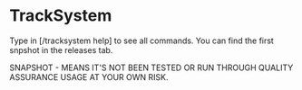 # TrackSystem

Type in [/tracksystem help] to see all commands.
You can find the first snpshot in the releases tab.

SNAPSHOT - MEANS IT'S NOT BEEN TESTED OR RUN THROUGH QUALITY ASSURANCE
USAGE AT YOUR OWN RISK.
